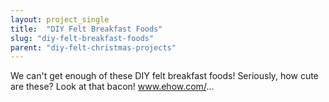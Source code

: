 ```yaml
---
layout: project_single
title:  "DIY Felt Breakfast Foods"
slug: "diy-felt-breakfast-foods"
parent: "diy-felt-christmas-projects"
---
```

We can't get enough of these DIY felt breakfast foods! Seriously, how cute are these? Look at that bacon!  www.ehow.com/...